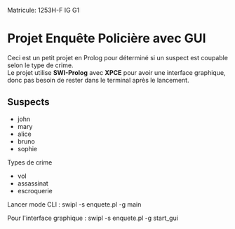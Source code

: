 
Matricule: 1253H-F IG G1

# Projet Enquête Policière avec GUI

Ceci est un petit projet en Prolog pour déterminé si un suspect est coupable selon le type de crime.  
Le projet utilise **SWI-Prolog** avec **XPCE** pour avoir une interface graphique, donc pas besoin de rester dans le terminal après le lancement.

## Suspects
- john
- mary
- alice
- bruno
- sophie

Types de crime
- vol
- assassinat
- escroquerie

Lancer mode CLI : swipl -s enquete.pl -g main

Pour l'interface graphique : swipl -s enquete.pl -g start_gui

